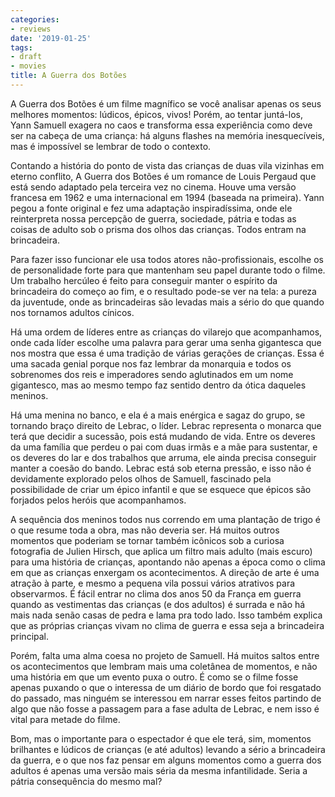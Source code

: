 ```yaml
---
categories:
- reviews
date: '2019-01-25'
tags:
- draft
- movies
title: A Guerra dos Botões
---
```


A Guerra dos Botões é um filme magnífico se você analisar apenas os seus melhores momentos: lúdicos, épicos, vivos! Porém, ao tentar juntá-los, Yann Samuell exagera no caos e transforma essa experiência como deve ser na cabeça de uma criança: há alguns flashes na memória inesquecíveis, mas é impossível se lembrar de todo o contexto.

Contando a história do ponto de vista das crianças de duas vila vizinhas em eterno conflito, A Guerra dos Botões é um romance de Louis Pergaud que está sendo adaptado pela terceira vez no cinema. Houve uma versão francesa em 1962 e uma internacional em 1994 (baseada na primeira). Yann pegou a fonte original e fez uma adaptação inspiradíssima, onde ele reinterpreta nossa percepção de guerra, sociedade, pátria e todas as coisas de adulto sob o prisma dos olhos das crianças. Todos entram na brincadeira.

Para fazer isso funcionar ele usa todos atores não-profissionais, escolhe os de personalidade forte para que mantenham seu papel durante todo o filme. Um trabalho hercúleo é feito para conseguir manter o espírito da brincadeira do começo ao fim, e o resultado pode-se ver na tela: a pureza da juventude, onde as brincadeiras são levadas mais a sério do que quando nos tornamos adultos cínicos.

Há uma ordem de líderes entre as crianças do vilarejo que acompanhamos, onde cada líder escolhe uma palavra para gerar uma senha gigantesca que nos mostra que essa é uma tradição de várias gerações de crianças. Essa é uma sacada genial porque nos faz lembrar da monarquia e todos os sobrenomes dos reis e imperadores sendo aglutinados em um nome gigantesco, mas ao mesmo tempo faz sentido dentro da ótica daqueles meninos.

Há uma menina no banco, e ela é a mais enérgica e sagaz do grupo, se tornando braço direito de Lebrac, o líder. Lebrac representa o monarca que terá que decidir a sucessão, pois está mudando de vida. Entre os deveres da uma família que perdeu o pai com duas irmãs e a mãe para sustentar, e os deveres do lar e dos trabalhos que arruma, ele ainda precisa conseguir manter a coesão do bando. Lebrac está sob eterna pressão, e isso não é devidamente explorado pelos olhos de Samuell, fascinado pela possibilidade de criar um épico infantil e que se esquece que épicos são forjados pelos heróis que acompanhamos.

A sequência dos meninos todos nus correndo em uma plantação de trigo é o que resume toda a obra, mas não deveria ser. Há muitos outros momentos que poderiam se tornar também icônicos sob a curiosa fotografia de Julien Hirsch, que aplica um filtro mais adulto (mais escuro) para uma história de crianças, apontando não apenas a época como o clima em que as crianças enxergam os acontecimentos. A direção de arte é uma atração à parte, e mesmo a pequena vila possui vários atrativos para observarmos. É fácil entrar no clima dos anos 50 da França em guerra quando as vestimentas das crianças (e dos adultos) é surrada e não há mais nada senão casas de pedra e lama pra todo lado. Isso também explica que as próprias crianças vivam no clima de guerra e essa seja a brincadeira principal.

Porém, falta uma alma coesa no projeto de Samuell. Há muitos saltos entre os acontecimentos que lembram mais uma coletânea de momentos, e não uma história em que um evento puxa o outro. É como se o filme fosse apenas puxando o que o interessa de um diário de bordo que foi resgatado do passado, mas ninguém se interessou em narrar esses feitos partindo de algo que não fosse a passagem para a fase adulta de Lebrac, e nem isso é vital para metade do filme.

Bom, mas o importante para o espectador é que ele terá, sim, momentos brilhantes e lúdicos de crianças (e até adultos) levando a sério a brincadeira da guerra, e o que nos faz pensar em alguns momentos como a guerra dos adultos é apenas uma versão mais séria da mesma infantilidade. Seria a pátria consequência do mesmo mal?